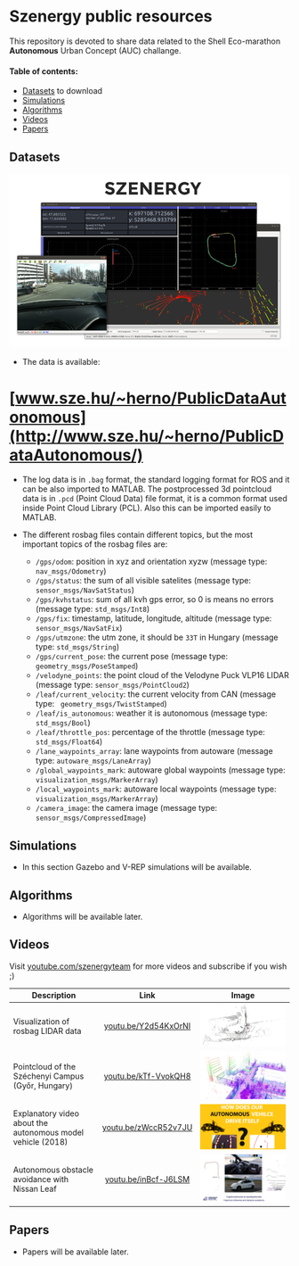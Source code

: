 # Szenergy public resources
This repository is devoted to share data related to the Shell Eco-marathon __Autonomous__ Urban Concept (AUC) challange. 

#### Table of contents:
- [Datasets](#datasets) to download
- [Simulations](#simulations)
- [Algorithms](#algorithms)
- [Videos](#videos)
- [Papers](#papers)

## Datasets

![img](img/dataset-example-small.png)

- The data is available: 
#  [www.sze.hu/~herno/PublicDataAutonomous](http://www.sze.hu/~herno/PublicDataAutonomous/)

- The log data is in `.bag` format, the standard logging format for ROS and it can be also imported to MATLAB. The postprocessed 3d pointcloud data is in `.pcd` (Point Cloud Data) file format, it is a common format used inside Point Cloud Library (PCL). Also this can be imported easily to MATLAB. 

- The different rosbag files contain different topics, but the most important topics of the rosbag files are:

  - `/gps/odom`: position in xyz and orientation xyzw (message type: `nav_msgs/Odometry`)
  - `/gps/status`: the sum of all visible satelites (message type: `sensor_msgs/NavSatStatus`)
  - `/gps/kvhstatus`: sum of all kvh gps error, so 0 is means no errors (message type: `std_msgs/Int8`)
  - `/gps/fix`: timestamp, latitude, longitude, altitude (message type: `sensor_msgs/NavSatFix`)
  - `/gps/utmzone`: the utm zone, it should be `33T` in Hungary (message type: `std_msgs/String`)
  - `/gps/current_pose`: the current pose (message type: `geometry_msgs/PoseStamped`)
  - `/velodyne_points`: the point cloud of the Velodyne Puck VLP16 LIDAR (message type: `sensor_msgs/PointCloud2`)
  - `/leaf/current_velocity`: the current velocity from CAN (message type: ` geometry_msgs/TwistStamped`)
  - `/leaf/is_autonomous`: weather it is autonomous (message type: `std_msgs/Bool`)
  - `/leaf/throttle_pos`: percentage of the throttle (message type: `std_msgs/Float64`)
  - `/lane_waypoints_array`: lane waypoints from autoware (message type: `autoware_msgs/LaneArray`)
  - `/global_waypoints_mark`: autoware global waypoints (message type: `visualization_msgs/MarkerArray`)
  - `/local_waypoints_mark`: autoware local waypoints (message type: `visualization_msgs/MarkerArray`)
  - `/camera_image`: the camera image (message type: `sensor_msgs/CompressedImage`)

## Simulations

- In this section Gazebo and V-REP simulations will be available.

## Algorithms

- Algorithms will be available later.

## Videos

Visit [youtube.com/szenergyteam](https://www.youtube.com/szenergyteam) for more videos and subscribe if you wish ;)

| Description  | Link  | Image  |
|-|:-:|:-:|
| Visualization of rosbag LIDAR data  | [youtu.be/Y2d54KxOrNI](https://www.youtube.com/watch?v=Y2d54KxOrNI)  | ![vl](img/vid-lidar-data-small.png)  |
| Pointcloud of the Széchenyi Campus (Győr, Hungary)  | [youtu.be/kTf-VvokQH8](https://www.youtube.com/watch?v=kTf-VvokQH8)  | ![vl](img/pointcloud-small.png) |
| Explanatory video about the autonomous model vehicle (2018)  | [youtu.be/zWccR52v7JU](https://www.youtube.com/watch?v=zWccR52v7JU)  | ![vl](img/vid-model-2018-small.png)  |
| Autonomous obstacle avoidance with Nissan Leaf  | [youtu.be/inBcf-J6LSM](https://www.youtube.com/watch?v=inBcf-J6LSM)  | ![vl](img/vid-leaf01-small.png)  |


## Papers

- Papers will be available later.

